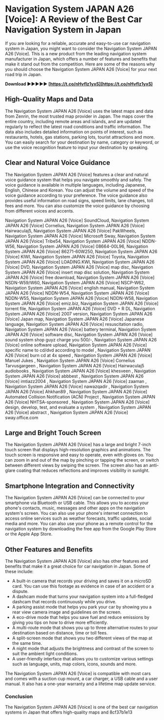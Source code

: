# Navigation System JAPAN A26 [Voice]: A Review of the Best Car Navigation System in Japan
 
If you are looking for a reliable, accurate and easy-to-use car navigation system in Japan, you might want to consider the Navigation System JAPAN A26 [Voice]. This is a new product from the leading navigation system manufacturer in Japan, which offers a number of features and benefits that make it stand out from the competition. Here are some of the reasons why you should choose the Navigation System JAPAN A26 [Voice] for your next road trip in Japan.
 
**Download ►►►►► [https://t.co/nHvflz1yxS](https://t.co/nHvflz1yxS)**


 
## High-Quality Maps and Data
 
The Navigation System JAPAN A26 [Voice] uses the latest maps and data from Zenrin, the most trusted map provider in Japan. The maps cover the entire country, including remote areas and islands, and are updated regularly to reflect the latest road conditions and traffic information. The data also includes detailed information on points of interest, such as restaurants, hotels, gas stations, parking lots, tourist attractions and more. You can easily search for your destination by name, category or keyword, or use the voice recognition feature to input your destination by speaking.
 
## Clear and Natural Voice Guidance
 
The Navigation System JAPAN A26 [Voice] features a clear and natural voice guidance system that helps you navigate smoothly and safely. The voice guidance is available in multiple languages, including Japanese, English, Chinese and Korean. You can adjust the volume and speed of the voice guidance according to your preference. The voice guidance also provides useful information on road signs, speed limits, lane changes, toll fees and more. You can also customize the voice guidance by choosing from different voices and accents.
 
Navigation System JAPAN A26 [Voice] SoundCloud,  Navigation System JAPAN A26 [Voice] Cornelius,  Navigation System JAPAN A26 [Voice] Hairwaculaj5,  Navigation System JAPAN A26 [Voice] PakWheels,  Navigation System JAPAN A26 [Voice] Microsoft Sway,  Navigation System JAPAN A26 [Voice] Tribe54,  Navigation System JAPAN A26 [Voice] NDDN-W56,  Navigation System JAPAN A26 [Voice] 08664-00L96,  Navigation System JAPAN A26 [Voice] 86271-60W250,  Navigation System JAPAN A26 [Voice] KIWI,  Navigation System JAPAN A26 [Voice] Toyota,  Navigation System JAPAN A26 [Voice] LOADING.KWI,  Navigation System JAPAN A26 [Voice] DVD,  Navigation System JAPAN A26 [Voice] map disc,  Navigation System JAPAN A26 [Voice] insert map disc solution,  Navigation System JAPAN A26 [Voice] free download,  Navigation System JAPAN A26 [Voice] NSDN-W59/W60,  Navigation System JAPAN A26 [Voice] NSCP-W62,  Navigation System JAPAN A26 [Voice] english manual,  Navigation System JAPAN A26 [Voice] NDDN-W54,  Navigation System JAPAN A26 [Voice] NDDN-W55,  Navigation System JAPAN A26 [Voice] NDDN-W58,  Navigation System JAPAN A26 [Voice] emiz.biz,  Navigation System JAPAN A26 [Voice] torrent file,  Navigation System JAPAN A26 [Voice] DVD + R DL,  Navigation System JAPAN A26 [Voice] 2007 version,  Navigation System JAPAN A26 [Voice] Japan map,  Navigation System JAPAN A26 [Voice] Japanese language,  Navigation System JAPAN A26 [Voice] resuscitation radio,  Navigation System JAPAN A26 [Voice] battery terminal,  Navigation System JAPAN A26 [Voice] software disc,  Navigation System JAPAN A26 [Voice] sound system shop guyz charge you 500/-,  Navigation System JAPAN A26 [Voice] online software upload,  Navigation System JAPAN A26 [Voice] specific name to cd/dvd according to model ,  Navigation System JAPAN A26 [Voice] burn cd at 4x speed ,  Navigation System JAPAN A26 [Voice] Manuel Jukes ,  Navigation System JAPAN A26 [Voice] Cornelius Tarvusgargeen ,  Navigation System JAPAN A26 [Voice] Hairwaculaj5 audiobooks ,  Navigation System JAPAN A26 [Voice] khesveen ,  Navigation System JAPAN A26 [Voice] abbbest ,  Navigation System JAPAN A26 [Voice] imtiazz2004 ,  Navigation System JAPAN A26 [Voice] zaaman ,  Navigation System JAPAN A26 [Voice] nawazqadir ,  Navigation System JAPAN A26 [Voice] Ahkhan89 ,  Navigation System JAPAN A26 [Voice] Automated Collision Notification (ACN) Project ,  Navigation System JAPAN A26 [Voice] NHTSA-sponsored ,  Navigation System JAPAN A26 [Voice] design, develop, test, and evaluate a system ,  Navigation System JAPAN A26 [Voice] abstract ,  Navigation System JAPAN A26 [Voice] sway.office.com
 
## Large and Bright Touch Screen
 
The Navigation System JAPAN A26 [Voice] has a large and bright 7-inch touch screen that displays high-resolution graphics and animations. The touch screen is responsive and easy to operate, even with gloves on. You can zoom in and out of the map by pinching or tapping the screen, or switch between different views by swiping the screen. The screen also has an anti-glare coating that reduces reflections and improves visibility in sunlight.
 
## Smartphone Integration and Connectivity
 
The Navigation System JAPAN A26 [Voice] can be connected to your smartphone via Bluetooth or USB cable. This allows you to access your phone's contacts, music, messages and other apps on the navigation system's screen. You can also use your phone's internet connection to access online services such as weather forecasts, traffic updates, social media and more. You can also use your phone as a remote control for the navigation system by downloading the free app from the Google Play Store or the Apple App Store.
 
## Other Features and Benefits
 
The Navigation System JAPAN A26 [Voice] also has other features and benefits that make it a great choice for car navigation in Japan. Some of these include:
 
- A built-in camera that records your driving and saves it on a microSD card. You can use this footage as evidence in case of an accident or a dispute.
- A dashcam mode that turns your navigation system into a full-fledged dashcam that records continuously while you drive.
- A parking assist mode that helps you park your car by showing you a rear view camera image and guidelines on the screen.
- A eco-drive mode that helps you save fuel and reduce emissions by giving you tips on how to drive more efficiently.
- A multi-route mode that shows you up to three alternative routes to your destination based on distance, time or toll fees.
- A split-screen mode that shows you two different views of the map at the same time.
- A night mode that adjusts the brightness and contrast of the screen to suit the ambient light conditions.
- A user-friendly interface that allows you to customize various settings such as language, units, map colors, icons, sounds and more.

The Navigation System JAPAN A26 [Voice] is compatible with most cars and comes with a suction cup mount, a car charger, a USB cable and a user manual. It also has a one-year warranty and a lifetime map update service.
 
### Conclusion
 
The Navigation System JAPAN A26 [Voice] is one of the best car navigation systems in Japan that offers high-quality maps and
 8cf37b1e13
 
